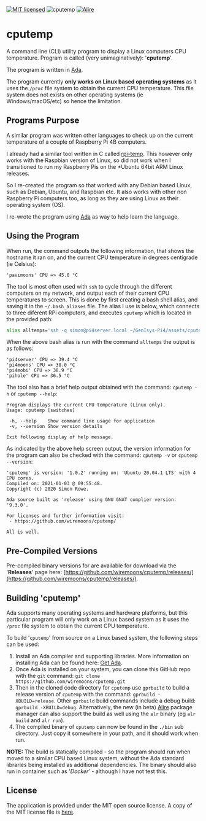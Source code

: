 [![MIT licensed](https://img.shields.io/badge/license-MIT-blue.svg)](https://raw.githubusercontent.com/hyperium/hyper/master/LICENSE) ![cputemp](https://github.com/wiremoons/cputemp/workflows/cputemp/badge.svg?branch=main) [![Alire](https://img.shields.io/endpoint?url=https://alire.ada.dev/badges/alire-badge.json)](https://alire.ada.dev/)

# cputemp

A command line (CLI) utility program to display a Linux computers CPU 
temperature. Program is called (very unimaginatively): '**cputemp**'.

The program is written in [Ada](https://www.adacore.com/about-ada).

The program currently **only works on Linux based operating systems** as it uses the `/proc` 
file system to obtain the current CPU temperature. This file system does not 
exists on other operating systems (ie Windows/macOS/etc) so hence the limitation.


## Programs Purpose

A similar program was written other languages to check up on the current 
temperature of a couple of Raspberry Pi 4B computers. 

I already had a similar tool written in C called 
[rpi-temp](https://github.com/wiremoons/rpi-temp). 
This however only works with the Raspbian version of Linux, so did not work 
when I transitioned to run my Raspberry Pis on the *Ubuntu 64bit ARM Linux releases. 

So I re-created the program so that worked with any Debian based Linux, such as Debian, 
Ubuntu, and Raspbian etc. It also works with other non Raspberry Pi computers too,
as long as they are using Linux as their operating system (OS). 

I re-wrote the program using [Ada](https://www.adacore.com/about-ada) as way to 
help learn the language.


## Using the Program

When run, the command outputs the following information, that shows the 
hostname it ran on, and the current CPU temperature in degrees centigrade 
(ie Celsius):
```
'pavimoons' CPU => 45.0 °C
```

The tool is most often used with `ssh` to cycle through the different computers 
on my network, and output each of their current CPU temperatures to screen. 
This is done by first creating a bash shell alias, and saving it in the 
`~/.bash_aliases` file.  The alias I use is below, which connects to three diferent 
RPi computers, and executes `cputemp` which is located in the provided path:

```bash
alias alltemps='ssh -q simon@pi4server.local ~/GenIsys-Pi4/assets/cputemp && ssh -q simon@pi4moons.local ~/GenIsys-Pi4/assets/cputemp && ssh -q simon@pi4mobi.local ~/GenIsys-Pi4/assets/cputemp'
```

When the above bash alias is run with the command `alltemps` the output is 
as follows:

```
'pi4server' CPU => 39.4 °C
'pi4moons' CPU => 38.0 °C
'pi4mobi' CPU => 38.9 °C
'pihole' CPU => 36.5 °C
```

The tool also has a brief help output obtained with the command: `cputemp -h` 
or `cputemp --help`:

```
Program displays the current CPU temperature (Linux only).
Usage: cputemp [switches]

 -h, --help    Show command line usage for application
 -v, --version Show version details

Exit following display of help message.
```

As indicated by the above help screen output, the version information for the 
program can also be checked with the command: `cputemp -v` or `cputemp --version`:

```
'cputemp' is version: '1.0.2' running on: 'Ubuntu 20.04.1 LTS' with 4 CPU cores.
Compiled on: 2021-01-03 @ 09:55:48.
Copyright (c) 2020 Simon Rowe.

Ada source built as 'release' using GNU GNAT complier version: '9.3.0'.

For licenses and further information visit:
 - https://github.com/wiremoons/cputemp/

All is well.
```

## Pre-Compiled Versions

Pre-compiled binary versions for are available for download via the '**Releases**' page 
here: [https://github.com/wiremoons/cputemp/releases/](https://github.com/wiremoons/cputemp/releases/).


## Building 'cputemp'

Ada supports many operating systems and hardware platforms, but this particular 
program will only work on a Linux based system as it uses the `/proc` file 
system to obtain the current CPU temperature.

To build '`cputemp`' from source on a Linux based system, the following steps 
can be used:

1. Install an Ada compiler and supporting libraries. More information on installing 
Ada can be found here: [Get Ada](http://www.getadanow.com/).
2. Once Ada is installed on your system, you can clone this GitHub repo with 
the `git` command: `git clone https://github.com/wiremoons/cputemp.git`
3. Then in the cloned code directory for `cputemp` use `gprbuild` to build a 
release version of `cputemp` with the command: `gprbuild -XBUILD=release`. 
Other `gprbuild` build commands include a debug build: `gprbuild -XBUILD=debug`. 
Alternatively, the new (in beta) [Alire](https://alire.ada.dev/) package manager 
can also support the build as well using the `alr` binary (eg `alr build` and `alr run`).
4. The compiled binary of `cputemp` can now be found in the `./bin` sub 
directory. Just copy it somewhere in your path, and it should work when run.

**NOTE:** The build is statically compiled - so the program should run when moved 
to a similar CPU based Linux system, without the Ada standard libraries being 
installed as additional dependencies. The binary should also run in container 
such as '*Docker*' - although I have not test this.

## License

The application is provided under the MIT open source license. A copy of the 
MIT license file is [here](./LICENSE).
